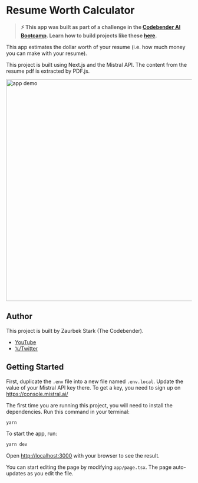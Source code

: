 # Resume Worth Calculator

> **⚡️ This app was built as part of a challenge in the [**Codebender AI Bootcamp**](https://lastcodebender.com/bootcamp). Learn how to build projects like these [here](https://lastcodebender.com/bootcamp).**

This app estimates the dollar worth of your resume (i.e. how much money you can make with your resume).

This project is built using Next.js and the Mistral API. The content from the resume pdf is extracted by PDF.js.

<img src="resumeworth-demo.gif" alt="app demo" width=600>

## Author

This project is built by Zaurbek Stark (The Codebender).

- [YouTube](https://www.youtube.com/@thecodebendermaster)
- [𝕏/Twitter](https://twitter.com/ZaurbekStark)

## Getting Started

First, duplicate the `.env` file into a new file named `.env.local`. Update the value of your Mistral API key there. To get a key, you need to sign up on https://console.mistral.ai/

The first time you are running this project, you will need to install the dependencies. Run this command in your terminal:

```bash
yarn
```

To start the app, run:

```bash
yarn dev
```

Open [http://localhost:3000](http://localhost:3000) with your browser to see the result.

You can start editing the page by modifying `app/page.tsx`. The page auto-updates as you edit the file.
